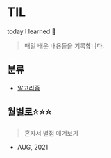 # TIL
today I learned 👑
> 매일 배운 내용들을 기록합니다.

## 분류
* <a href="/알고리즘/알고리즘-목차.md">알고리즘</a>

## 월별로⭐⭐⭐
> 혼자서 별점 매겨보기
* AUG, 2021
